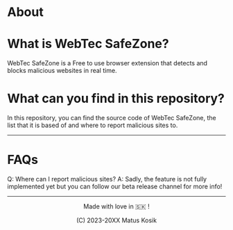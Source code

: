 # About
# What is WebTec SafeZone?
  WebTec SafeZone is a Free to use browser extension that detects and blocks malicious websites in real time. 
# What can you find in this repository?
  In this repository, you can find the source code of WebTec SafeZone, the list that it is based of and where to report malicious sites to.
  ***
# FAQs
  Q: Where can I report malicious sites?
    A: Sadly, the feature is not fully implemented yet but you can follow our beta release channel for more info!
***
  <p align="center"> Made with love in 🇸🇰 !
  
  <p align="center"> (C) 2023-20XX Matus Kosik
